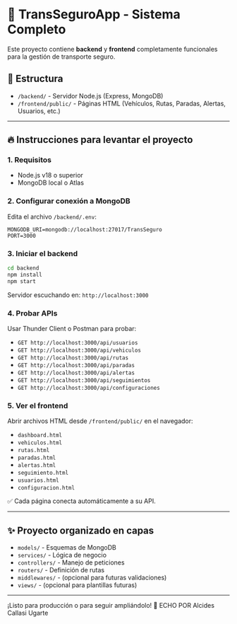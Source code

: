 
# 🚀 TransSeguroApp - Sistema Completo

Este proyecto contiene **backend** y **frontend** completamente funcionales para la gestión de transporte seguro.

## 📂 Estructura
- `/backend/` - Servidor Node.js (Express, MongoDB)
- `/frontend/public/` - Páginas HTML (Vehículos, Rutas, Paradas, Alertas, Usuarios, etc.)

---

## 🔥 Instrucciones para levantar el proyecto

### 1. Requisitos
- Node.js v18 o superior
- MongoDB local o Atlas

### 2. Configurar conexión a MongoDB
Edita el archivo `/backend/.env`:

```
MONGODB_URI=mongodb://localhost:27017/TransSeguro
PORT=3000
```

### 3. Iniciar el backend
```bash
cd backend
npm install
npm start
```

Servidor escuchando en: `http://localhost:3000`

### 4. Probar APIs
Usar Thunder Client o Postman para probar:
- `GET http://localhost:3000/api/usuarios`
- `GET http://localhost:3000/api/vehiculos`
- `GET http://localhost:3000/api/rutas`
- `GET http://localhost:3000/api/paradas`
- `GET http://localhost:3000/api/alertas`
- `GET http://localhost:3000/api/seguimientos`
- `GET http://localhost:3000/api/configuraciones`

### 5. Ver el frontend
Abrir archivos HTML desde `/frontend/public/` en el navegador:
- `dashboard.html`
- `vehiculos.html`
- `rutas.html`
- `paradas.html`
- `alertas.html`
- `seguimiento.html`
- `usuarios.html`
- `configuracion.html`

✅ Cada página conecta automáticamente a su API.

---

## ✨ Proyecto organizado en capas
- `models/` - Esquemas de MongoDB
- `services/` - Lógica de negocio
- `controllers/` - Manejo de peticiones
- `routers/` - Definición de rutas
- `middlewares/` - (opcional para futuras validaciones)
- `views/` - (opcional para plantillas futuras)

---

¡Listo para producción o para seguir ampliándolo! 🚀
ECHO POR Alcides Callasi Ugarte

